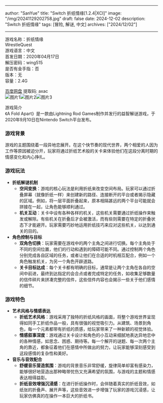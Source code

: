 
---
author: "SanYue"
title: "Switch 折纸情缘[1.2.4|XCI]"
image: "/img/20241129202758.jpg"
draft: false
date: 2024-12-02
description: "Switch 折纸情缘"
tags: [冒险, 解谜, 中文]
archives: ["2024/12/02"]

---

游戏名称：折纸情缘   
WrestleQuest    
游戏语言：中文  
首发日期：2020年04月17日  
解压密码：wing515  
是否有金手指：否  
版本：无   
容量：2.4G

[百度网盘](https://pan.baidu.com/s/1IBbUp3CEfOYb2NBzGUnZKw) 提取码: axac  
![图片1](/img/8af30e.jpg)![图片2](/img/ce492b.jpg)![图片3](/img/d74695.jpg)  

游戏简介  
《A Fold Apart》是一款由Lightning Rod Games制作并发行的益智解谜游戏，于2020年9月10日在Nintendo Switch平台发布。

### 游戏背景
游戏的主题围绕着一段异地恋展开。在这个快节奏的现代世界，两个相爱的人因为工作等原因被迫分开，玩家将通过折纸艺术般的关卡来体验他们在这段分离时期的情感变化和内心挣扎。

### 游戏玩法
- **折纸解谜机制**
    - **空间变换**：游戏的核心玩法是利用折纸来改变空间布局。玩家可以通过折叠屏幕（就像折纸一样）来创建新的路径、连接断开的平台或者揭示隐藏的区域。例如，将一层平面折叠起来，原本相隔甚远的两个平台可能就会拼接在一起，让角色能够顺利通过。
    - **机关互动**：关卡中设有各种各样的机关，这些机关需要通过折纸操作来触发或解除。有些机关在折叠后才会被激活，而有些则需要在特定的折叠状态下才能避开。玩家需要巧妙地运用折纸技巧来应对这些机关，以达到通关的目的。
- **角色控制与目标**
    - **双角色切换**：玩家需要在游戏中的两个主角之间进行切换。每个主角处于不同的空间位置，他们的行动和遇到的障碍可能不同。通过控制两个角色分别完成各自区域的任务，或者让他们在合适的时机相互配合，例如一个角色触发机关，为另一个角色开辟道路。
    - **关卡目标达成**：每个关卡都有明确的目标，通常是让两个主角在各自的空间中前进，最终到达指定的会合点或者完成特定的任务，如收集足够数量的信件碎片来拼凑完整的信件，这些信件内容也会揭示一些关于他们感情的细节。

### 游戏特色
- **艺术风格与情感表达**
    - **折纸艺术风格**：游戏采用了独特的折纸风格的画面，将整个游戏世界呈现得如同手工折纸作品一般，具有很强的视觉吸引力。从建筑、场景到角色，每一个元素都带有折纸的质感，给玩家带来了一种新颖的视觉体验。
    - **情感叙事深度**：游戏通过关卡设计和角色的小互动来细腻地表达异地恋中的各种情感，如思念、困惑、期待等。每一个解开的谜题、每一次两个主角的靠近，都象征着他们在感情中所做出的努力，让玩家能够深刻感受到这段感情的复杂性和美好。
- **音乐与音效配合**
    - **舒缓音乐营造氛围**：游戏的背景音乐非常舒缓，旋律简单却富有感染力，能够很好地营造出那种略带忧伤又充满希望的氛围，与游戏的主题和情感表达相得益彰。
    - **折纸音效增强沉浸感**：在进行折纸操作时，会伴随着真实的折纸音效，如纸张的折叠声、展开声等，这些音效进一步增强了玩家的游戏沉浸感，让玩家仿佛真的在操作一本巨大的折纸书。
